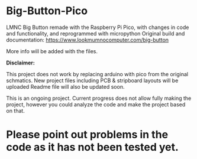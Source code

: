 # Big-Button-Pico
LMNC Big Button remade with the Raspberry Pi Pico, with changes in code and functionality, and reprogrammed with micropython
Original build and documentation: https://www.lookmumnocomputer.com/big-button

More info will be added with the files.

**Disclaimer:**

This project does not work by replacing arduino with pico from the original schmatics. New project files including PCB & stripboard layouts will be uploaded
Readme file will also be updated soon.

This is an ongoing project. Current progress does not allow fully making the project, however you could analyze the code and make the project based on that.
# Please point out problems in the code as it has not been tested yet.


